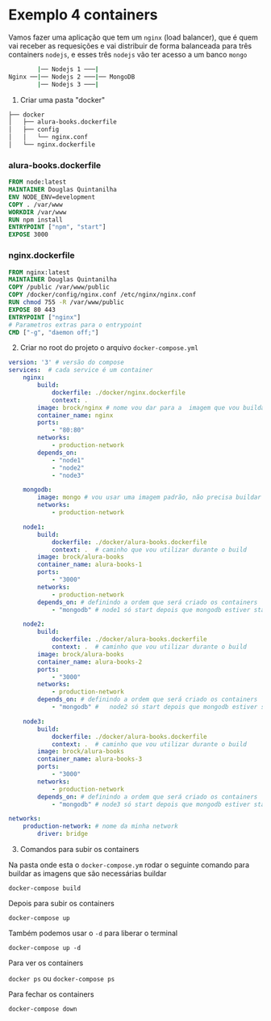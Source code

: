 # Exemplo 4 containers

Vamos fazer uma aplicação que tem um `nginx` (load balancer), que é quem vai receber as requesições e vai distribuir de forma balanceada para três containers `nodejs`, e esses três `nodejs` vão ter acesso a um banco `mongo`

```sh
        |── Nodejs 1 ───| 
Nginx ──|── Nodejs 2 ───|── MongoDB
        |── Nodejs 3 ───| 

```

1. Criar uma pasta "docker"

```sh
├── docker
│   ├── alura-books.dockerfile
│   ├── config
│   │   └── nginx.conf
│   └── nginx.dockerfile

```
### alura-books.dockerfile

```dockerfile
FROM node:latest
MAINTAINER Douglas Quintanilha
ENV NODE_ENV=development
COPY . /var/www
WORKDIR /var/www
RUN npm install 
ENTRYPOINT ["npm", "start"]
EXPOSE 3000

```

### nginx.dockerfile

```dockerfile
FROM nginx:latest
MAINTAINER Douglas Quintanilha
COPY /public /var/www/public
COPY /docker/config/nginx.conf /etc/nginx/nginx.conf
RUN chmod 755 -R /var/www/public
EXPOSE 80 443
ENTRYPOINT ["nginx"]
# Parametros extras para o entrypoint
CMD ["-g", "daemon off;"]
```

2. Criar no root do projeto o arquivo `docker-compose.yml`

```yaml
version: '3' # versão do compose
services:  # cada service é um container
    nginx: 
        build: 
            dockerfile: ./docker/nginx.dockerfile
            context: .
        image: brock/nginx # nome vou dar para a  imagem que vou buildar
        container_name: nginx
        ports:
            - "80:80"
        networks: 
            - production-network
        depends_on:
            - "node1"
            - "node2"
            - "node3"

    mongodb:
        image: mongo # vou usar uma imagem padrão, não precisa buildar
        networks: 
            - production-network

    node1:
        build:
            dockerfile: ./docker/alura-books.dockerfile
            context: .  # caminho que vou utilizar durante o build
        image: brock/alura-books
        container_name: alura-books-1
        ports:
            - "3000"
        networks:
            - production-network
        depends_on: # definindo a ordem que será criado os containers
            - "mongodb" # node1 só start depois que mongodb estiver startado  

    node2:
        build:
            dockerfile: ./docker/alura-books.dockerfile
            context: .  # caminho que vou utilizar durante o build
        image: brock/alura-books
        container_name: alura-books-2
        ports:
            - "3000"
        networks:
            - production-network
        depends_on: # definindo a ordem que será criado os containers
            - "mongodb" #   node2 só start depois que mongodb estiver startado

    node3:
        build:
            dockerfile: ./docker/alura-books.dockerfile
            context: .  # caminho que vou utilizar durante o build
        image: brock/alura-books
        container_name: alura-books-3
        ports:
            - "3000"
        networks:
            - production-network
        depends_on: # definindo a ordem que será criado os containers
            - "mongodb" # node3 só start depois que mongodb estiver startado  

networks:
    production-network: # nome da minha network
        driver: bridge

```
3. Comandos para subir os containers

Na pasta onde esta o `docker-compose.ym` rodar o seguinte comando para buildar as imagens que são necessárias buildar

```
docker-compose build
```

Depois para subir os containers

```
docker-compose up
```

Também podemos usar o `-d` para liberar o terminal

```
docker-compose up -d

```

Para ver os containers

`docker ps` ou `docker-compose ps`

Para fechar os containers

```
docker-compose down

```